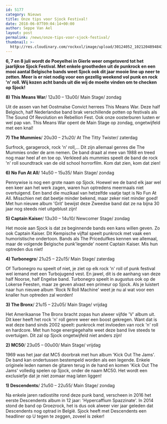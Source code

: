 ```yaml
---
id: 5177
category: Nieuws
title: Onze tips voor Sjock Festival!
date: 2018-06-07T09:04:14+00:00
author: Seppe Van Ael
layout: post
permalink: /news/onze-tips-voor-sjock-festival/
thumbnail: >-
  http://res.cloudinary.com/rockxxl/image/upload/30124052_10212048948435908_3981074273237421404_n-1.jpg
---
```

**6, 7 en 8 juli wordt de Poeyelhei in Gierle weer omgetoverd tot het jaarlijkse Sjock Festival. Met enkele grootheden uit de punkrock en een mooi aantal Belgische bands weet Sjock ook dit jaar mooie line up neer te zetten. Meer is er niet nodig voor een gezellig weekend vol punk en rock 'n' roll. Wij kozen acht bands uit die wij de moeite vinden om te checken op Sjock!**

**8) This Means War**/ 12u30 – 13u00/ Main Stage/ zondag

Uit de assen van het Oostmalse Convict herrees This Means War. Deze half Belgisch, half Nederlandse band brak verschillende potten op festivals als The Sound Of Revolution en Rebellion Fest. Ook onze oosterburen lusten er wel pap van. This Means War opent de Main Stage op zondag, ongetwijfeld met een knal!



**7) The Mummies**/ 20u30 – 21u20/ At The Titty Twister/ zaterdag

Surfrock, garagerock, rock 'n' roll,&#8230; Dit zijn allemaal genres die The Mummies onder de arm nemen. De band draait al mee van 1988 en treed nog maar heel af en toe op. Verkleed als mummies speelt de band de rock 'n' roll soundtrack van de old school horrorfilm. Kom dat zien, kom dat zien!



**6) No Fun At All**/ 14u50 – 15u35/ Main Stage/ zondag

Pennywise is nog een grote naam op Sjock. Hoewel we de band elk jaar wel een keer aan het werk zagen, waren hun optredens meermaals niet overtuigend. Een band die muzikaal van hetzelfde vaatje tapt is No Fun At All. Misschien net dat beetje minder bekend, maar zeker niet minder goed! Met hun nieuwe album 'Grit' bewijst deze Zweedse band dat ze na bijna 30 jaar nog steeds niet uitgeblust zijn!



**5) Captain Kaiser**/ 13u30 – 14u10/ Newcomer Stage/ zondag

Het mooie aan Sjock is dat ze beginnende bands een kans willen geven. Zo ook Captain Kaiser. Dit Kempische vijftal speelt punkrock met vaak een humoristische ondertoon. Bands als The Priceduifkes kennen we allemaal, maar de volgende Belgische punk'legende' noemt Captain Kaiser. Mis hun optreden dus niet!



**4) Turbonegro**/ 21u25 – 22u15/ Main Stage/ zaterdag

Of Turbonegro nu speelt of niet, je ziet op elk rock 'n' roll of punk festival wel iemand met een Turbojugend vest. En jawel, dit is de aanhang van deze half Noorse, half Engelse band. Turbonegro speelt in augustus ook op de Lokerse Feesten, maar ze geven alvast een primeur op Sjock. Als je luistert naar hun nieuwe album 'Rock N Roll Machine' weet je nu al wat voor een knaller hun optreden zal worden!



**3) The Bronx**/ 21u15 – 22u05/ Main Stage/ vrijdag

Het Amerikaanse The Bronx bracht zopas hun alweer vijfde 'V' album uit. Dit keer heeft het rock 'n' roll genre weer een boost gekregen. Want dat is wat deze band sinds 2002 speelt: punkrock met invloeden van rock 'n' roll en hardcore. Met hun hoge energiegehalte weet deze band live steeds te overtuigen. Dit zal op Sjock ongetwijfeld niet anders zijn!



**2) MC50**/ 23u05 – 00u00/ Main Stage/ vrijdag

1969 was het jaar dat MC5 doorbrak met hun album 'Kick Out The Jams'. De band kan ondertussen bestempeld worden als een legende. Enkele originele leden namen de gitaren terug in de hand en komen 'Kick Out The Jams' volledig spelen op Sjock, onder de naam MC50. Het wordt een exclusiefje dat je niet zomaar mag laten liggen!



**1) Descendents**/ 21u50 – 22u55/ Main Stage/ zondag

Na enkele jaren radiostilte rond deze punk band, verscheen in 2016 het eerste Descendents album in 12 jaar: 'Hypercaffium Spazzinate'. In 2014 stond de band op Groezrock, het is dus ook alweer vier jaar geleden dat Descendents nog optrad in België. Sjock heeft met Descendents een headliner op U tegen te zeggen, zoveel is zeker!